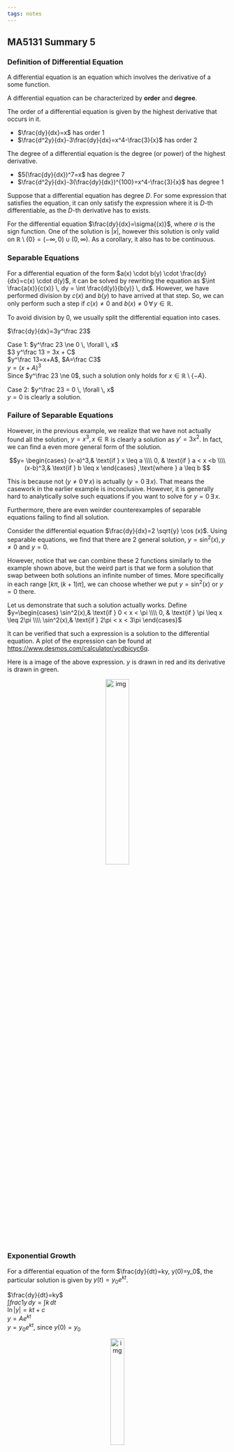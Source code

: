 ```yaml
---
tags: notes
---
```


## MA5131 Summary 5

### Definition of  Differential Equation
A differential equation is an equation which involves the derivative of a some function.

A differential equation can be characterized by **order** and **degree**. 

The order of a differential equation is given by the highest derivative that occurs in it.

- $\frac{dy}{dx}=x$ has order $1$
- $\frac{d^2y}{dx}-3\frac{dy}{dx}=x^4-\frac{3}{x}$ has order $2$

The degree of a differential equation is the degree (or power) of the highest derivative.

- $5(\frac{dy}{dx})^7=x$ has degree $7$
- $\frac{d^2y}{dx}-3(\frac{dy}{dx})^{100}=x^4-\frac{3}{x}$ has degree $1$

Suppose that a differential equation has degree $D$. For some expression that satisfies the equation, it can only satisfy the expression where it is $D$-th differentiable, as the $D$-th derivative has to exists.

For the differential equation $\frac{dy}{dx}=\sigma{(x)}$, where $\sigma$ is the sign function. One of the solution is $\lvert x \rvert$, however this solution is only valid on $\mathbb{R} \setminus \{0\} = (-\infty,0) \cup (0,\infty)$. As a corollary, it also has to be continuous.

### Separable Equations
For a differential equation of the form $a(x) \cdot b(y) \cdot \frac{dy}{dx}=c(x) \cdot d(y)$, it can be solved by rewriting the equation as $\int \frac{a(x)}{c(x)} \, dy = \int \frac{d(y)}{b(y)} \, dx$. However, we have performed division by $c(x)$ and $b(y)$ to have arrived at that step. So, we can only perform such a step if $c(x) \neq 0$ and $b(x) \neq 0 \, \forall \, y \in \mathbb{R}$.

To avoid division by $0$, we usually split the differential equation into cases.

$\frac{dy}{dx}=3y^\frac 23$ 

Case $1$: $y^\frac 23 \ne 0 \, \forall \, x$  
$3 y^\frac 13 = 3x + C$  
$y^\frac 13=x+A$, $A=\frac C3$  
$y=(x+A)^3$  
Since $y^\frac 23 \ne 0$, such a solution only holds for $x \in \mathbb{R} \setminus \{-A\}$. 

Case $2$:  $y^\frac 23 = 0 \, \forall \, x$  
$y=0$ is clearly a solution.

### Failure of Separable Equations
However, in the previous example, we realize that we have not actually found all the solution, $y=x^3, x \in \mathbb{R}$ is clearly a solution as $y'=3x^2$. In fact, we can find a even more general form of the solution.

$$y= 
\begin{cases}
    (x-a)^3,& \text{if } x \leq  a \\\\
    0,           & \text{if } a < x <b \\\\
    (x-b)^3,& \text{if } b \leq x
\end{cases}
,\text{where } a \leq b
$$

This is because not ($y \ne 0 \, \forall \, x$) is actually ($y=0 \, \exists \, x$). That means the casework in the earlier example is inconclusive. However, it is generally hard to analytically solve such equations if you want to solve for $y=0 \, \exists \, x$.

Furthermore, there are even weirder counterexamples of separable equations failing to find all solution.

Consider the differential equation $\frac{dy}{dx}=2 \sqrt{y} \cos (x)$. Using separable equations, we find that there are $2$ general solution, $y=\sin^2 (x), y \ne 0$ and $y=0$.

However, notice that we can combine these $2$ functions similarly to the example shown above, but the weird part is that we form a solution that swap between both solutions an infinite number of times. More specifically in each range $[k \pi,(k+1)\pi]$, we can choose whether we put $y=\sin^2(x)$ or $y=0$ there.

Let us demonstrate that such a solution actually works. Define $y=\begin{cases}
    \sin^2(x),& \text{if } 0 < x < \pi \\\\
    0,           & \text{if } \pi \leq x \leq 2\pi \\\\
    \sin^2(x),& \text{if } 2\pi < x < 3\pi
\end{cases}$

It can be verified that such a expression is a solution to the differential equation. A plot of the expression can be found at https://www.desmos.com/calculator/ycdbicyc6q.

Here is a image of the above expression. $y$ is drawn in red and its derivative is drawn in green.

<center> <img src="https://cdn.discordapp.com/attachments/752406106009239585/1228808460708347966/6077956b6efc443a27dbde44.png?ex=662d640f&is=661aef0f&hm=0bd327d007fb6e8fad8b8bbd7658363efd1f40b6079527077b73f1efcad02102&" alt="img" style="width: 33%;" /> </center> 

### Exponential Growth
For a differential equation of the form $\frac{dy}{dt}=ky, y(0)=y_0$, the particular solution is given by $y(t)=y_0 e^{kt}$.

$\frac{dy}{dt}=ky$  
$\int frac 1y \, dy=\int k \, dt$  
$\ln \lvert y \rvert =kt+c$  
$y=A e^{kt}$  
$y=y_0 e^{kt}$, since $y(0)=y_0$ 

<center> <img src="https://cdn.discordapp.com/attachments/752406106009239585/1228808482845888622/6077990f6efc44828edbe5aa.png?ex=662d6414&is=661aef14&hm=fe88f73f42c52e8991140ced1a8066ea803aa7015011059afcdafac8c8b75c72&" alt="img" style="width: 25%;" /> </center>

<center> <img src="https://cdn.discordapp.com/attachments/752406106009239585/1228808482845888622/6077990f6efc44828edbe5aa.png?ex=662d6414&is=661aef14&hm=fe88f73f42c52e8991140ced1a8066ea803aa7015011059afcdafac8c8b75c72&" alt="img" style="width:25%;" /> </center>

### Slope Fields
For differential equations of the form $\frac{dy}{dx}=F(x,y)$, we can find $F(x,y)$ for some points then plot the slope field.

Let's draw the slope field of $\frac{dy}{dx}=xy$.

First we make a table of the value of the derivative.

|        | $x=-1$ | $x=0$ | $x=1$ |
| ------ | ------ | ----- | ----- |
| $y=-1$ | $1$    | $0$   | $-1$  |
| $y=0$  | $0$    | $0$   | $0$   |
| $y=1$  | $-1$   | $0$   | $1$   |

Then we can draw the slope field.

<center> <img src="https://cdn.discordapp.com/attachments/752406106009239585/1228808586092613784/60779e4c6efc445877dbf0d6.png?ex=662d642d&is=661aef2d&hm=5fc49f167fb5e621a2b77a921f8a09c27232d20e601b39e61e1ed5e4ec37b571&" alt="img" style="width: 50%;" /> </center>

Remember to draw the slope field to scale!

### Logistic Growth
For a differential equation of the form $\frac{dy}{dt}=k(L-y)(y), y(0)=y_0$, the particular solution is given by $y(t)=\frac{y_0L}{y_0+(L-y_0)e^{-Lkt}}$.

$\frac{dy}{dt}=k(L-y)(y)$  
$\int \frac{1}{(L-y)(y)} \, dy=\int k \, dt$  
$\frac{1}{L} \int \frac{1}{L-y} + \frac{1}{y} \, dy=\int k \, dt$  
$\ln \lvert \frac{y}{L-y} \rvert =Ae^{-Lkt}$  
$y=LAe^{Lkt}-yAe^{Lkt}$  
$y(1+Ae^{Lkt})=LAe^{Lkt}$  
$y=\frac{LAe^{Lkt}}{1+Ae^{Lkt}}$  
$y=\frac{L}{Be^{-Lkt}+1}$  

Then, using $y(0)=y_0$, we can find $B$, which is given by $\frac{L-y_0}{y_0}$.

<center> <img src="https://cdn.discordapp.com/attachments/752406106009239585/1228808558708002846/60779c856efc44d0b7dbed00.png?ex=662d6426&is=661aef26&hm=097884025cd81a08741991df6e6fe8cdd968297c824f52d2b3cec681f6073637&" alt="img" style="width: 25%;" /> </center>

Note that $L$ is defined as the carrying capacity and the position on the slope with the largest growth is the point where $y=\frac{L}{2}$, also since logistic growth is in the form $\frac{dy}{dt}=f(y)$, we can shift our solution parrallel to the x-axis and still get a valid solution.

### First Order Differential Equations
An example of a first order differential equation is $\cos(x) \cdot y+\sin(x) \cdot \frac{dy}{dx}=x^3$. Notice that $\cos(x) \cdot \frac{dy}{dx}+\sin(x) \cdot y=\frac{d}{dx}(\sin(x) \cdot y)$.

We can solve this differential equation by writing it as $\frac{d}{dx}(\sin(x) \cdot y)=x^3$. Integrating both sides with respect to $x$, we have $\sin(x) \cdot y=\frac{x^4}{4}+c$. Therefore, the solution to this differential equation is $y=\frac{x^4}{4 \cdot \sin(x)}+\frac{c}{\sin(x)}$.

Generally, we want to solve a differential equation of the form $y+P(x) \cdot \frac{dy}{dx}=Q(x)$. We wish to convert $y+P(x)\cdot \frac{dy}{dx}=\frac{d}{dx}(H(x) y)$. However, it is not always possible to combine the terms directly into a single derivative, this is why we have to introduce a integrating factor. 

An integrating factor is a function such that $I(X) \cdot \frac{dy}{dx}+I(X) \cdot P(x) \cdot y=\frac{d}{dx}(I(x)\cdot y)$. Now, we just need to find a function such that $\frac{d}{dx}I(x)=I(x) \cdot P(x)$. Clearly, $I(x)=e^{\int P(x) \, dx}$ is a solution to $I(x)$.

Thus, we can solve first order differential equations.
